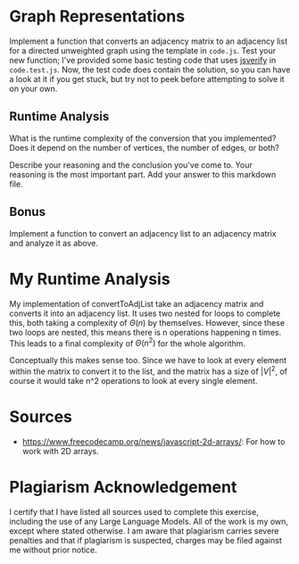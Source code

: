 # Graph Representations

Implement a function that converts an adjacency matrix to an adjacency list for
a directed unweighted graph using the template in `code.js`. Test your new
function; I've provided some basic testing code that uses
[jsverify](https://jsverify.github.io/) in `code.test.js`. Now, the test code
does contain the solution, so you can have a look at it if you get stuck, but
try not to peek before attempting to solve it on your own.

## Runtime Analysis

What is the runtime complexity of the conversion that you implemented? Does it
depend on the number of vertices, the number of edges, or both?

Describe your reasoning and the conclusion you've come to. Your reasoning is the
most important part. Add your answer to this markdown file.

## Bonus

Implement a function to convert an adjacency list to an adjacency matrix and
analyze it as above.


# My Runtime Analysis

My implementation of convertToAdjList take an adjacency matrix and converts 
it into an adjacency list. It uses two nested for loops to complete this, 
both taking a complexity of $\Theta(n)$ by themselves. However, since these 
two loops are nested, this means there is n operations happening n times. 
This leads to a final complexity of $\Theta(n^2)$ for the whole algorithm. 

Conceptually this makes sense too. Since we have to look at every element 
within the matrix to convert it to the list, and the matrix has a size of 
$|V|^2$, of course it would take n^2 operations to look at every single 
element.


# Sources

- https://www.freecodecamp.org/news/javascript-2d-arrays/: For how to work with 2D arrays.

# Plagiarism Acknowledgement

I certify that I have listed all sources used to complete this exercise, 
including the use of any Large Language Models. All of the work is my own, 
except where stated otherwise. I am aware that plagiarism carries severe 
penalties and that if plagiarism is suspected, charges may be filed against 
me without prior notice.